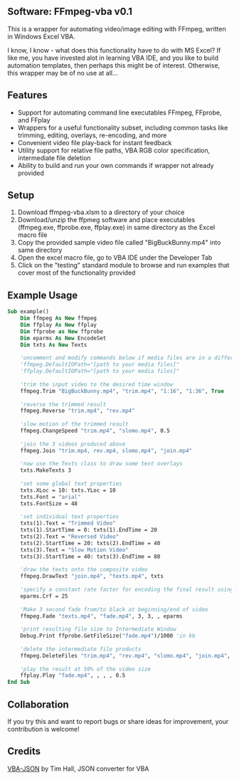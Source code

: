 ## Software: FFmpeg-vba v0.1

This is a wrapper for automating video/image editing with FFmpeg, written in Windows Excel VBA.

I know, I know - what does this functionality have to do with MS Excel? If like me, you have invested alot in learning VBA IDE, and you like to build automation templates, then perhaps this might be of interest. Otherwise, this wrapper may be of no use at all...

## Features

- Support for automating command line executables FFmpeg, FFprobe, and FFplay 
- Wrappers for a useful functionality subset, including common tasks like trimming, editing, overlays, re-encoding, and more
- Convenient video file play-back for instant feedback
- Utility support for relative file paths, VBA RGB color specification, intermediate file deletion
- Ability to build and run your own commands if wrapper not already provided

## Setup

1) Download ffmpeg-vba.xlsm to a directory of your choice
2) Download/unzip the ffpmeg software and place executables (ffmpeg.exe, ffprobe.exe, ffplay.exe) in same directory as the Excel macro file
3) Copy the provided sample video file called "BigBuckBunny.mp4" into same directory
4) Open the excel macro file, go to VBA IDE under the Developer Tab
5) Click on the "testing" standard module to browse and run examples that cover most of the functionality provided

## Example Usage

```vb
Sub example()
    Dim ffmpeg As New ffmpeg
    Dim ffplay As New ffplay
    Dim ffprobe as New ffprobe
    Dim eparms As New EncodeSet
    Dim txts As New Texts
    
    'uncomment and modify commands below if media files are in a different loc than this Excel file
    'ffmpeg.DefaultIOPath="[path to your media files]"
    'ffplay.DefaultIOPath="[path to your media files]"
    
    'trim the input video to the desired time window
    ffmpeg.Trim "BigBuckBunny.mp4", "trim.mp4", "1:16", "1:36", True
    
    'reverse the trimmed result
    ffmpeg.Reverse "trim.mp4", "rev.mp4"
    
    'slow motion of the trimmed result
    ffmpeg.ChangeSpeed "trim.mp4", "slomo.mp4", 0.5
    
    'join the 3 videos produced above
    ffmpeg.Join "trim.mp4, rev.mp4, slomo.mp4", "join.mp4"
    
    'now use the Texts class to draw some text overlays
    txts.MakeTexts 3
    
    'set some global text properties
    txts.XLoc = 10: txts.YLoc = 10
    txts.Font = "arial"
    txts.FontSize = 48
    
    'set individual text properties
    txts(1).Text = "Trimmed Video"
    txts(1).StartTime = 0: txts(1).EndTime = 20
    txts(2).Text = "Reversed Video"
    txts(2).StartTime = 20: txts(2).EndTime = 40
    txts(3).Text = "Slow Motion Video"
    txts(3).StartTime = 40: txts(3).EndTime = 80
    
    'draw the texts onto the composite video
    ffmpeg.DrawText "join.mp4", "texts.mp4", txts
    
    'specify a constant rate factor for encoding the final result using EncodeSet class
    eparms.Crf = 25
    
    'Make 3 second fade from/to black at beginning/end of video
    ffmpeg.Fade "texts.mp4", "fade.mp4", 3, 3, , eparms
    
    'print resulting file size to Intermediate Window
    Debug.Print ffprobe.GetFileSize("fade.mp4")/1000 'in kb
    
    'delete the intermediate file products
    ffmpeg.DeleteFiles "trim.mp4", "rev.mp4", "slomo.mp4", "join.mp4", "texts.mp4"
    
    'play the result at 50% of the video size
    ffplay.Play "fade.mp4", , , , 0.5
End Sub
```

## Collaboration

If you try this and want to report bugs or share ideas for improvement, your contribution is welcome!

## Credits

[VBA-JSON](https://github.com/VBA-tools/VBA-JSON) by Tim Hall, JSON converter for VBA
